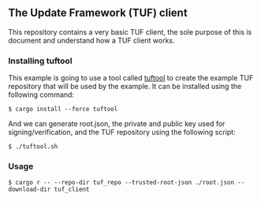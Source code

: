 ## The Update Framework (TUF) client
This repository contains a very basic TUF client, the sole purpose of this is
document and understand how a TUF client works.

### Installing tuftool
This example is going to use a tool called
[tuftool](https://github.com/awslabs/tough/tree/develop/tuftool) to create the
example TUF repository that will be used by the example. It can be installed
using the following command:
```console
$ cargo install --force tuftool
```

And we can generate root.json, the private and public key used for
signing/verification, and the TUF repository using the following script:
```console
$ ./tuftool.sh
```

### Usage
```console
$ cargo r -- --repo-dir tuf_repo --trusted-root-json ./root.json --download-dir tuf_client
```
